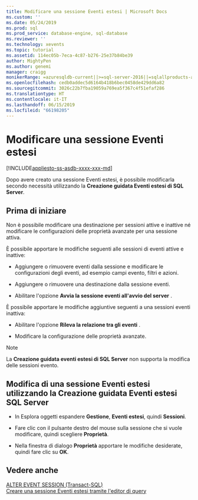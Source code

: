 ```yaml
---
title: Modificare una sessione Eventi estesi | Microsoft Docs
ms.custom: ''
ms.date: 05/24/2019
ms.prod: sql
ms.prod_service: database-engine, sql-database
ms.reviewer: ''
ms.technology: xevents
ms.topic: tutorial
ms.assetid: 114ec05b-7eca-4c87-b276-25e37b84be39
author: MightyPen
ms.author: genemi
manager: craigg
monikerRange: =azuresqldb-current||>=sql-server-2016||=sqlallproducts-allversions||>=sql-server-linux-2017||=azuresqldb-mi-current
ms.openlocfilehash: cedb0addec5d6164b418b6bec0458de429dd6a82
ms.sourcegitcommit: 3026c22b7fba19059a769ea5f367c4f51efaf286
ms.translationtype: HT
ms.contentlocale: it-IT
ms.lasthandoff: 06/15/2019
ms.locfileid: "66198205"
---
```

# <a name="alter-an-extended-events-session"></a>Modificare una sessione Eventi estesi

[!INCLUDE[appliesto-ss-asdb-xxxx-xxx-md](../../includes/appliesto-ss-asdb-xxxx-xxx-md.md)]

  Dopo avere creato una sessione Eventi estesi, è possibile modificarla secondo necessità utilizzando la **Creazione guidata Eventi estesi di SQL Server**.  
  
## <a name="before-you-begin"></a>Prima di iniziare  
 Non è possibile modificare una destinazione per sessioni attive e inattive né modificare le configurazioni delle proprietà avanzate per una sessione attiva.  
  
 È possibile apportare le modifiche seguenti alle sessioni di eventi attive e inattive:  
  
-   Aggiungere o rimuovere eventi dalla sessione e modificare le configurazioni degli eventi, ad esempio campi evento, filtri e azioni.  
  
-   Aggiungere o rimuovere una destinazione dalla sessione eventi.  
  
-   Abilitare l'opzione **Avvia la sessione eventi all'avvio del server** .  
  
 È possibile apportare le modifiche aggiuntive seguenti a una sessioni eventi inattiva:  
  
-   Abilitare l'opzione **Rileva la relazione tra gli eventi** .  
  
-   Modificare la configurazione delle proprietà avanzate.  
  
> [!NOTE]  
>  La **Creazione guidata eventi estesi di SQL Server** non supporta la modifica delle sessioni evento.  
  
## <a name="how-to-alter-an-extended-events-session-using-the-sql-server-extended-events-wizard"></a>Modifica di una sessione Eventi estesi utilizzando la Creazione guidata Eventi estesi SQL Server  
  
-   In Esplora oggetti espandere **Gestione**, **Eventi estesi**, quindi **Sessioni**.  
  
-   Fare clic con il pulsante destro del mouse sulla sessione che si vuole modificare, quindi scegliere **Proprietà**.  
  
-   Nella finestra di dialogo **Proprietà** apportare le modifiche desiderate, quindi fare clic su **OK**.  
  
## <a name="see-also"></a>Vedere anche  
 [ALTER EVENT SESSION &#40;Transact-SQL&#41;](../../t-sql/statements/alter-event-session-transact-sql.md)   
 [Creare una sessione Eventi estesi tramite l'editor di query](quick-start-extended-events-in-sql-server.md)  
  
  
